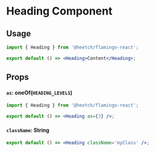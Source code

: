 # Heading Component

## Usage

```jsx
import { Heading } from '@heetch/flamingo-react';

export default () => <Heading>Content</Heading>;
```

## Props

#### `as`: oneOf(`HEADING_LEVELS`)

```jsx
import { Heading } from '@heetch/flamingo-react';

export default () => <Heading as={3} />;
```

#### `className`: String

```jsx
export default () => <Heading className='myClass' />;
```
